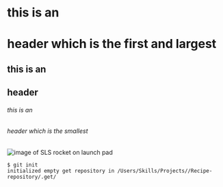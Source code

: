 # this is an <h1> header which is the first and largest 
## this is an <h2> header
###### this is an <h6> header which is the smallest 
![image of SLS rocket on launch pad](https://external-content.duckduckgo.com/iu/?u=https%3A%2F%2Ftse1.mm.bing.net%2Fth%3Fid%3DOIP.-0dHStfC4dS4nGLQMz8AZQHaFV%26pid%3DApi&f=1)
```
$ git init
initialized empty get repository in /Users/Skills/Projects//Recipe-repository/.get/
```
